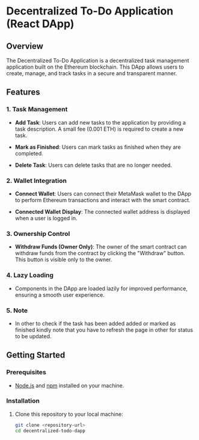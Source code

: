 

# Decentralized To-Do Application (React DApp)

## Overview

The Decentralized To-Do Application is a decentralized task management application built on the Ethereum blockchain. This DApp allows users to create, manage, and track tasks in a secure and transparent manner.

## Features

### 1. Task Management

- **Add Task**: Users can add new tasks to the application by providing a task description. A small fee (0.001 ETH) is required to create a new task.

- **Mark as Finished**: Users can mark tasks as finished when they are completed.

- **Delete Task**: Users can delete tasks that are no longer needed.

### 2. Wallet Integration

- **Connect Wallet**: Users can connect their MetaMask wallet to the DApp to perform Ethereum transactions and interact with the smart contract.

- **Connected Wallet Display**: The connected wallet address is displayed when a user is logged in.

### 3. Ownership Control

- **Withdraw Funds (Owner Only)**: The owner of the smart contract can withdraw funds from the contract by clicking the "Withdraw" button. This button is visible only to the owner.

### 4. Lazy Loading

- Components in the DApp are loaded lazily for improved performance, ensuring a smooth user experience.

### 5. Note

- In other to check if the task has been added added or marked as finished kindly note that you have to refresh the page in other for status to be updated.

## Getting Started

### Prerequisites

- [Node.js](https://nodejs.org/) and [npm](https://www.npmjs.com/) installed on your machine.

### Installation

1. Clone this repository to your local machine:

   ```bash
   git clone <repository-url>
   cd decentralized-todo-dapp

